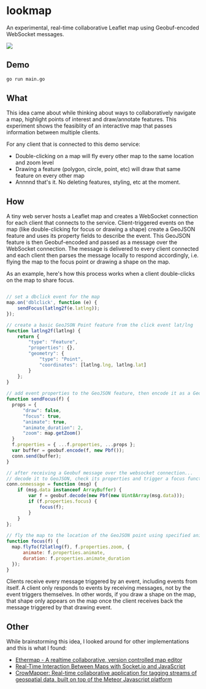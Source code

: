 # lookmap

An experimental, real-time collaborative Leaflet map using Geobuf-encoded WebSocket messages.

![](images/lookmap.gif)

## Demo

```bash
go run main.go
```

## What

This idea came about while thinking about ways to collaboratively navigate a map, highlight points of interest and draw/annotate features.  This experiment shows the feasiblity of an interactive map that passes information between multiple clients. 

For any client that is connected to this demo service:

* Double-clicking on a map will fly every other map to the same location and zoom level
* Drawing a feature (polygon, circle, point, etc) will draw that same feature on every other map
* Annnnd that's it. No deleting features, styling, etc at the moment.

## How

A tiny web server hosts a Leaflet map and creates a WebSocket connection for each client that connects to the service. Client-triggered events on the map (like double-clicking for focus or drawing a shape) create a GeoJSON feature and uses its property fields to describe the event. This GeoJSON feature is then Geobuf-encoded and passed as a message over the WebSocket connection. The message is delivered to every client connected and each client then parses the message locally to respond accordingly, i.e. flying the map to the focus point or drawing a shape on the map. 

As an example, here's how this process works when a client double-clicks on the map to share focus.

```Javascript

// set a dbclick event for the map
map.on('dblclick', function (e) {
    sendFocus(latlng2f(e.latlng));
});

// create a basic GeoJSON Point feature from the click event lat/lng
function latlng2f(latlng) {
    return {
        "type": "Feature",
        "properties": {},
        "geometry": {
            "type": "Point",
            "coordinates": [latlng.lng, latlng.lat]
        }
    };
}
        
// add event properties to the GeoJSON feature, then encode it as a Geobuf and send over the websocket connection
function sendFocus(f) {
  props = {
      "draw": false,
      "focus": true,
      "animate": true,
      "animate_duration": 2,
      "zoom": map.getZoom()
  }
  f.properties = { ...f.properties, ...props };
  var buffer = geobuf.encode(f, new Pbf());
  conn.send(buffer);
}

// after receiving a Geobuf message over the websocket connection...
// decode it to GeoJSON, check its properties and trigger a focus function
conn.onmessage = function (msg) {
    if (msg.data instanceof ArrayBuffer) {
        var f = geobuf.decode(new Pbf(new Uint8Array(msg.data)));
        if (f.properties.focus) {
            focus(f);
        }
    }
};
            
// fly the map to the location of the GeoJSON point using specified animation properties
function focus(f) {
  map.flyTo(f2latlng(f), f.properties.zoom, {
      animate: f.properties.animate,
      duration: f.properties.animate_duration
  });
}
```

Clients receive every message triggered by an event, including events from itself. A client only responds to events by receiving messages, not by the event triggers themselves. In other words, if you draw a shape on the map, that shape only appears on the map once the client receives back the message triggered by that drawing event. 
        
## Other

While brainstorming this idea, I looked around for other implementations and this is what I found:

* [Ethermap - A realtime collaborative, version controlled map editor](https://github.com/dwilhelm89/Ethermap)
* [Real-Time Interaction Between Maps with Socket.io and JavaScript](https://www.youtube.com/watch?v=Xgoexs3xybU)
* [CrowMapper: Real-time collaborative application for tagging streams of geospatial data, built on top of the Meteor Javascript platform](https://github.com/TurkServer/CrowdMapper)

